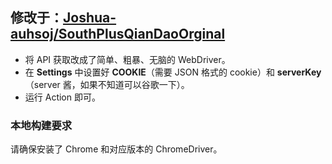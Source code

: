 ## 修改于：[Joshua-auhsoj/SouthPlusQianDaoOrginal](https://github.com/Joshua-auhsoj/SouthPlusQianDaoOrginal)

- 将 API 获取改成了简单、粗暴、无脑的 WebDriver。
- 在 **Settings** 中设置好 **COOKIE**（需要 JSON 格式的 cookie）和 **serverKey**（server 酱，如果不知道可以谷歌一下）。
- 运行 Action 即可。

### 本地构建要求

请确保安装了 Chrome 和对应版本的 ChromeDriver。
